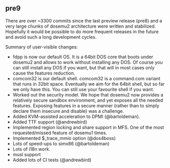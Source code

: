 ## pre9

There are over ~3300 commits since the last preview release (pre8)
and a very large chunks of dosemu2 architecture were written and
stabilized. Hopefully it would be possible to do more frequent
releases in the future and avoid such a long development cycles.

Summary of user-visible changes:
* fdpp is now our default OS. It is a 64bit DOS core that boots under
  dosemu2 and allows to work without installing any DOS. Of course
  you can still install any DOS if you want, but that will in most
  cases only cause the features reduction.
* comcom32 is our default shell. comcom32 is a command.com variant that
  runs in 32bit space. Eventually we aim for the 64bit shell, but so
  far we only have this. You can still use your favourite shell if you
  want.
* Worked out the security model. We hope that dosemu2 now provides
  a relatively secure sandbox environment, and yet exposes all the
  needed features. Exposing features in a secure manner (rather than
  to simply declare them insecure and disable) was a challenge.
* Added KVM-assisted acceleration to DPMI (@bartoldeman).
* Added TTF support (@andrewbird)
* Implemented region locking and share support in MFS. One of the
  most requested/missed feature of dosemu1 times.
* Implemented $_trace_mmio option (@dos4boss)
* Lots of speed-ups to simx86 (@bartoldeman)
* Lots of i18n work.
* musl support
* Added lots of CI tests (@andrewbird)
